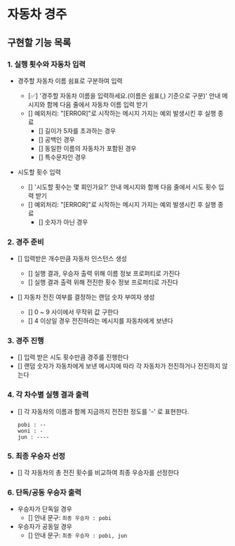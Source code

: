 # 자동차 경주

## 구현할 기능 목록

### 1. 실행 횟수와 자동차 입력

- 경주할 자동차 이름 쉼표로 구분하여 입력

  - [✅] '경주할 자동차 이름을 입력하세요.(이름은 쉼표(,) 기준으로 구분)' 안내 메시지와 함께 다음 줄에서 자동차 이름 입력 받기
  - [] 예외처리: "[ERROR]"로 시작하는 메시지 가지는 예외 발생시킨 후 실행 종료
    - [] 길이가 5자를 초과하는 경우
    - [] 공백인 경우
    - [] 동일한 이름의 자동차가 포함된 경우
    - [] 특수문자인 경우

- 시도할 횟수 입력
  - [] '시도할 횟수는 몇 회인가요?' 안내 메시지와 함께 다음 줄에서 시도 횟수 입력 받기
  - [] 예외처리: "[ERROR]"로 시작하는 메시지 가지는 예외 발생시킨 후 실행 종료
    - [] 숫자가 아닌 경우

### 2. 경주 준비

- [] 입력받은 개수만큼 자동차 인스턴스 생성

  - [] 실행 결과, 우승자 출력 위해 이름 정보 프로퍼티로 가진다
  - [] 실행 결과 출력 위해 전진한 횟수 정보 프로퍼티로 가진다

- [] 자동차 전진 여부를 결정하는 랜덤 숫자 부여자 생성
  - [] 0 ~ 9 사이에서 무작위 값 구한다
  - [] 4 이상일 경우 전진하라는 메시지를 자동차에게 보낸다

### 3. 경주 진행

- [] 입력 받은 시도 횟수만큼 경주를 진행한다
- [] 랜덤 숫자가 자동차에게 보낸 메시지에 따라 각 자동차가 전진하거나 전진하지 않는다

### 4. 각 차수별 실행 결과 출력

- [] 각 자동차의 이름과 함께 지금까지 전진한 정도를 '-' 로 표현한다.

  ```
  pobi : --
  woni : -
  jun : ----
  ```

### 5. 최종 우승자 선정

- [] 각 자동차의 총 전진 횟수를 비교하여 최종 우승자를 선정한다

### 6. 단독/공동 우승자 출력

- 우승자가 단독일 경우
  - [] 안내 문구: `최종 우승자 : pobi`
- 우승자가 공동일 경우
  - [] 안내 문구: `최종 우승자 : pobi, jun`
